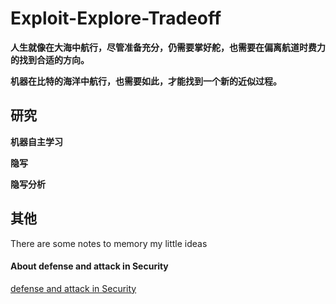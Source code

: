 # Exploit-Explore-Tradeoff

**人生就像在大海中航行，尽管准备充分，仍需要掌好舵，也需要在偏离航道时费力的找到合适的方向。**

**机器在比特的海洋中航行，也需要如此，才能找到一个新的近似过程。**





## 研究

**机器自主学习**

**隐写**

**隐写分析**





## 其他
There are some notes to memory my little ideas


#### About defense and attack in Security

[defense and attack in Security](./Security-defense&attack.md) 
